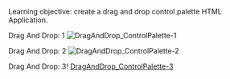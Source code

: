 Learning objective: create a drag and drop control palette HTML Application.

Drag And Drop: 1
![DragAndDrop_ControlPalette-1](https://user-images.githubusercontent.com/18122083/235375290-776b2df2-9666-4395-9813-c705da040aa4.png)

Drag And Drop: 2
![DragAndDrop_ControlPalette-2](https://user-images.githubusercontent.com/18122083/235375293-9858dea6-fed8-4ca1-a641-6f453374a74e.png)


Drag And Drop: 3!
[DragAndDrop_ControlPalette-3](https://user-images.githubusercontent.com/18122083/235375295-fbed413d-0fff-456b-9ee0-917750f831d2.png)
